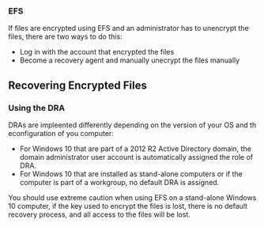 ### EFS

If files are encrypted using EFS and an administrator has to unencrypt the
files, there are two ways to do this:

+ Log in with the account that encrypted the files
+ Become a recovery agent and manually unecrypt the files manually

## Recovering Encrypted Files

### Using the DRA

DRAs are impleented differently depending on the version of your OS and th
econfiguration of you computer:

+ For Windows 10 that are part of a 2012 R2 Active Directory domain, the domain
  administrator user account is automatically assigned the role of DRA.
+ For Windows 10 that are installed as stand-alone computers or if the computer
  is part of a workgroup, no default DRA is assigned.

You should use extreme caution when using EFS on a stand-alone Windows 10
computer, if the key used to encrypt the files is lost, there is no default
recovery process, and all access to the files will be lost.
